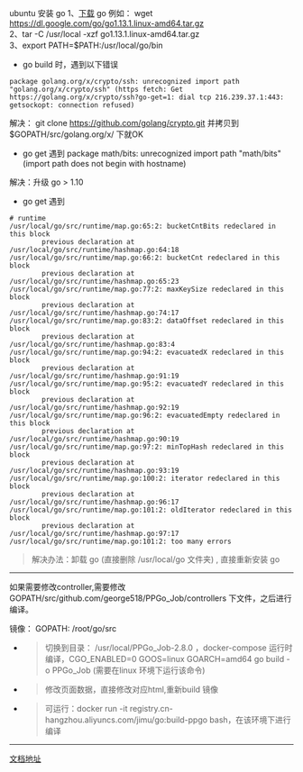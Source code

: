 ubuntu 安装 go
1、[下载](https://golang.google.cn/dl/) go  例如： wget https://dl.google.com/go/go1.13.1.linux-amd64.tar.gz  
2、tar -C /usr/local -xzf  go1.13.1.linux-amd64.tar.gz  
3、export PATH=$PATH:/usr/local/go/bin


* go build 时，遇到以下错误  
```text
package golang.org/x/crypto/ssh: unrecognized import path "golang.org/x/crypto/ssh" (https fetch: Get https://golang.org/x/crypto/ssh?go-get=1: dial tcp 216.239.37.1:443: getsockopt: connection refused)
```
解决： git clone https://github.com/golang/crypto.git 并拷贝到 $GOPATH/src/golang.org/x/ 下就OK



* go get 遇到  package math/bits: unrecognized import path "math/bits" (import path does not begin with hostname)

解决：升级 go > 1.10

* go get 遇到 
```text
# runtime
/usr/local/go/src/runtime/map.go:65:2: bucketCntBits redeclared in this block
        previous declaration at /usr/local/go/src/runtime/hashmap.go:64:18
/usr/local/go/src/runtime/map.go:66:2: bucketCnt redeclared in this block
        previous declaration at /usr/local/go/src/runtime/hashmap.go:65:23
/usr/local/go/src/runtime/map.go:77:2: maxKeySize redeclared in this block
        previous declaration at /usr/local/go/src/runtime/hashmap.go:74:17
/usr/local/go/src/runtime/map.go:83:2: dataOffset redeclared in this block
        previous declaration at /usr/local/go/src/runtime/hashmap.go:83:4
/usr/local/go/src/runtime/map.go:94:2: evacuatedX redeclared in this block
        previous declaration at /usr/local/go/src/runtime/hashmap.go:91:19
/usr/local/go/src/runtime/map.go:95:2: evacuatedY redeclared in this block
        previous declaration at /usr/local/go/src/runtime/hashmap.go:92:19
/usr/local/go/src/runtime/map.go:96:2: evacuatedEmpty redeclared in this block
        previous declaration at /usr/local/go/src/runtime/hashmap.go:90:19
/usr/local/go/src/runtime/map.go:97:2: minTopHash redeclared in this block
        previous declaration at /usr/local/go/src/runtime/hashmap.go:93:19
/usr/local/go/src/runtime/map.go:100:2: iterator redeclared in this block
        previous declaration at /usr/local/go/src/runtime/hashmap.go:96:17
/usr/local/go/src/runtime/map.go:101:2: oldIterator redeclared in this block
        previous declaration at /usr/local/go/src/runtime/hashmap.go:97:17
/usr/local/go/src/runtime/map.go:101:2: too many errors
```

> 解决办法：卸载 go (直接删除 /usr/local/go 文件夹) , 直接重新安装 go


------------

如果需要修改controller,需要修改 GOPATH/src/github.com/george518/PPGo_Job/controllers 下文件，之后进行编译。

镜像：
 GOPATH: /root/go/src
 
* > 切换到目录： /usr/local/PPGo_Job-2.8.0  ，docker-compose 运行时编译，CGO_ENABLED=0 GOOS=linux GOARCH=amd64 go build -o PPGo_Job  (需要在linux 环境下运行该命令)

* > 修改页面数据，直接修改对应html,重新build 镜像

* > 可运行：docker run -it registry.cn-hangzhou.aliyuncs.com/jimu/go:build-ppgo bash，在该环境下进行编译


---------
[文档地址](https://github.com/george518/PPGo_Job/releases)
